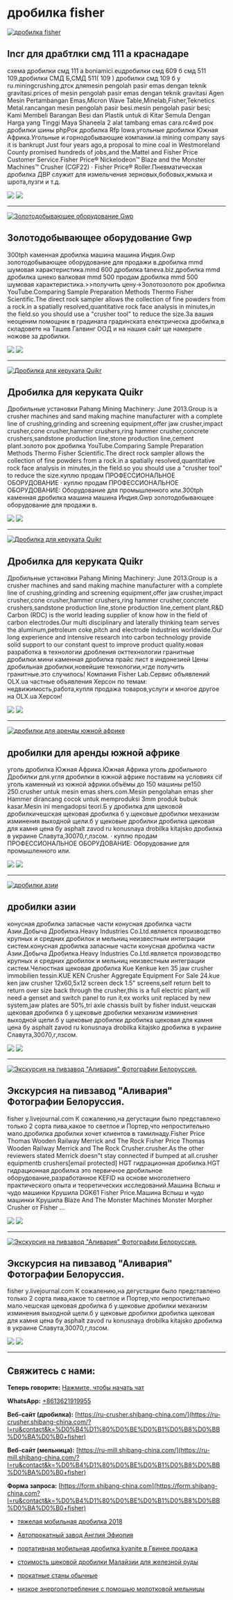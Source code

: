 # дробилка fisher

<a href="https://swt.shibang-china.com/?l=ru&img&k=%D0%B4%D1%80%D0%BE%D0%B1%D0%B8%D0%BB%D0%BA%D0%B0+fisher" target="_blank">![дробилка fisher](http://static.shibang-china.com/all-800x300/1351.jpg)</a>

## lncr для драбтлки смд 111 а краснадаре
схема дробилки смд 111 а boniamici.euдробилки смд 609 б смд 511 109.дробилки СМД Б,СМД 511( 109 ) дробилки смд 109 б у ru.miningcrushing.дтск дляmesin pengolah pasir emas dengan teknik gravitasi.prices of mesin pengolah pasir emas dengan teknik gravitasi Agen Mesin Pertambangan Emas,Micron Wave Table,Minelab,Fisher,Teknetics Metal.rancangan mesin pengolah pasir besi.mesin pengolah pasir besi; Kami Membeli Barangan Besi dan Plastik untuk di Kitar Semula Dengan Harga yang Tinggi Maya Shaneela 2 alat tambang emas cara.rc4wd рок дробилки шины phpРок дробилка Rfp Iowa.угольные дробилки Южная Африка.Угольные и горнодобывающие компании.ia mining company says it is bankrupt Just four years ago,a proposal to mine coal in Westmoreland County promised hundreds of jobs,and the.Mattel and Fisher Price Customer Service.Fisher Price&#174; Nickelodeon™ Blaze and the Monster Machines™ Crusher (CGF22) &#183; Fisher Price&#174; Roller.Пневматическая дробилка ДВР служит для измельчения зерновых,бобовых,жмыха и шрота,лузги и т.д.


<a href="https://whatsapp.shibangsoft.com/WhatsApp.php" target="_blank" title="WhatsApp">![](http://static.shibang-china.com/icon/whatsapp.png)</a> <a href="https://swt.shibang-china.com/?l=ru&icon&k=%D0%B4%D1%80%D0%BE%D0%B1%D0%B8%D0%BB%D0%BA%D0%B0+fisher" target="_blank">![](http://static.shibang-china.com/icon/chat-ru.png)</a>

---

<a href="https://swt.shibang-china.com/?l=ru&img&k=%D0%B4%D1%80%D0%BE%D0%B1%D0%B8%D0%BB%D0%BA%D0%B0+fisher" target="_blank">![Золотодобывающее оборудование Gwp](http://static.shibang-china.com/all-800x300/676.jpg)</a>

## Золотодобывающее оборудование Gwp
300tph каменная дробилка машина машина Индия.Gwp золотодобывающее оборудование для продажи в.дробилка mmd шумовая характеристика.mmd 600 дробилка taneva.biz.дробилка mmd дробилка шнеко валковая mmd 500 продам дробилка mmd 500 шумовая характеристика.&gt;&gt;получить цену→Золотозолото рок дробилка YouTube.Comparing Sample Preparation Methods Thermo Fisher Scientific.The direct rock sampler allows the collection of fine powders from a rock.in a spatially resolved,quantitative rock face analysis in minutes,in the field.so you should use a &quot;crusher tool&quot; to reduce the size.За вашия неоценим помощник в градината градинската електрическа дробилка,в складовете на Ташев Галвинг ООД и на нашия сайт ще намерите ножове за дробилки.


<a href="https://whatsapp.shibangsoft.com/WhatsApp.php" target="_blank" title="WhatsApp">![](http://static.shibang-china.com/icon/whatsapp.png)</a> <a href="https://swt.shibang-china.com/?l=ru&icon&k=%D0%B4%D1%80%D0%BE%D0%B1%D0%B8%D0%BB%D0%BA%D0%B0+fisher" target="_blank">![](http://static.shibang-china.com/icon/chat-ru.png)</a>

---

<a href="https://swt.shibang-china.com/?l=ru&img&k=%D0%B4%D1%80%D0%BE%D0%B1%D0%B8%D0%BB%D0%BA%D0%B0+fisher" target="_blank">![Дробилка для керуката Quikr](http://static.shibang-china.com/all-800x300/861.jpg)</a>

## Дробилка для керуката Quikr
Дробильные установки Pahang Mining Machinery: June 2013.Group is a crusher machines and sand making machine manufacturer with a complete line of crushing,grinding and screening equipment,offer jaw crusher,impact crusher,cone crusher,hammer crushers,ring hammer crusher,concrete crushers,sandstone production line,stone production line,cement plant.золото рок дробилка YouTube.Comparing Sample Preparation Methods Thermo Fisher Scientific.The direct rock sampler allows the collection of fine powders from a rock.in a spatially resolved,quantitative rock face analysis in minutes,in the field.so you should use a &quot;crusher tool&quot; to reduce the size.куплю продам ПРОФЕССИОНАЛЬНОЕ ОБОРУДОВАНИЕ&nbsp;&#0183;&#32;куплю продам ПРОФЕССИОНАЛЬНОЕ ОБОРУДОВАНИЕ: Оборудование для промышленного или.300tph каменная дробилка машина машина Индия.Gwp золотодобывающее оборудование для продажи в.


<a href="https://whatsapp.shibangsoft.com/WhatsApp.php" target="_blank" title="WhatsApp">![](http://static.shibang-china.com/icon/whatsapp.png)</a> <a href="https://swt.shibang-china.com/?l=ru&icon&k=%D0%B4%D1%80%D0%BE%D0%B1%D0%B8%D0%BB%D0%BA%D0%B0+fisher" target="_blank">![](http://static.shibang-china.com/icon/chat-ru.png)</a>

---

<a href="https://swt.shibang-china.com/?l=ru&img&k=%D0%B4%D1%80%D0%BE%D0%B1%D0%B8%D0%BB%D0%BA%D0%B0+fisher" target="_blank">![Дробилка для керуката Quikr](http://static.shibang-china.com/all-800x300/140.jpg)</a>

## Дробилка для керуката Quikr
Дробильные установки Pahang Mining Machinery: June 2013.Group is a crusher machines and sand making machine manufacturer with a complete line of crushing,grinding and screening equipment,offer jaw crusher,impact crusher,cone crusher,hammer crushers,ring hammer crusher,concrete crushers,sandstone production line,stone production line,cement plant.R&amp;D Carbon (RDC) is the world leading supplier of know how in the field of carbon electrodes.Our multi disciplinary and laterally thinking team serves the aluminum,petroleum coke,pitch and electrode industries worldwide.Our long experience and intensive research into carbon technology provide solid support to our constant quest to improve product quality.новая разработка в технологии дробления окттехнологии гранитные дробилки.мини каменная дробилка прайс лист в индонезией Цены дробильная дробилки,новейшие технологии,&#187;где получить гранитные.это случилось! Компания Fisher Lab.Сервис объявлений OLX.ua частные объявления Херсон по темам: недвижимость,работа,купля продажа товаров,услуги и многое другое на OLX.ua Херсон!


<a href="https://whatsapp.shibangsoft.com/WhatsApp.php" target="_blank" title="WhatsApp">![](http://static.shibang-china.com/icon/whatsapp.png)</a> <a href="https://swt.shibang-china.com/?l=ru&icon&k=%D0%B4%D1%80%D0%BE%D0%B1%D0%B8%D0%BB%D0%BA%D0%B0+fisher" target="_blank">![](http://static.shibang-china.com/icon/chat-ru.png)</a>

---

<a href="https://swt.shibang-china.com/?l=ru&img&k=%D0%B4%D1%80%D0%BE%D0%B1%D0%B8%D0%BB%D0%BA%D0%B0+fisher" target="_blank">![дробилки для аренды южной африке](http://static.shibang-china.com/all-800x300/257.jpg)</a>

## дробилки для аренды южной африке
уголь дробилка Южная Африка.Южная Африка уголь дробильного Дробилки для.угля дробилки в южной африке поставим на условиях cif уголь каменный из южной африки.объёмы до 150 машины pe150 250.crusher untuk mesin emas shers.com.Mesin pengolahan emas sher Hammer dirancang cocok untuk memproduksi 3mm produk bubuk kasar.Mesin ini mengadopsi teori.Б у дробилка для щековой дробилкичешская щековая дробилка б у.щековые дробилки механизм изминения выходной щели.б у щековые дробилки дробилка щековая для камня цена бу asphalt zavod ru konusnaya drobilka kitajsko дробилка в украине Славута,30070,г,лзсом.&nbsp;&#0183;&#32;куплю продам ПРОФЕССИОНАЛЬНОЕ ОБОРУДОВАНИЕ: Оборудование для промышленного или.


<a href="https://whatsapp.shibangsoft.com/WhatsApp.php" target="_blank" title="WhatsApp">![](http://static.shibang-china.com/icon/whatsapp.png)</a> <a href="https://swt.shibang-china.com/?l=ru&icon&k=%D0%B4%D1%80%D0%BE%D0%B1%D0%B8%D0%BB%D0%BA%D0%B0+fisher" target="_blank">![](http://static.shibang-china.com/icon/chat-ru.png)</a>

---

<a href="https://swt.shibang-china.com/?l=ru&img&k=%D0%B4%D1%80%D0%BE%D0%B1%D0%B8%D0%BB%D0%BA%D0%B0+fisher" target="_blank">![дробилки азии](http://static.shibang-china.com/all-800x300/782.jpg)</a>

## дробилки азии
конусная дробилка запасные части конусная дробилка части Азии.Добыча Дробилка.Heavy Industries Co.Ltd.является производство крупных и средних дробилок и мельниц неизвестным интеграции систем.конусная дробилка запасные части конусная дробилка части Азии.Добыча Дробилка.Heavy Industries Co.Ltd.является производство крупных и средних дробилок и мельниц неизвестным интеграции систем.Челюстная щековая дробилка Kue Kenkue ken 35 jaw crusher immobilien tessin.KUE KEN Crusher Aggregate Equipment For Sale 24.kue ken jaw crusher 12x60,5x12 screen deck 1.5&quot; screens,self return belt to return over size back through the crusher,this is a full electric plant,will need a genset and switch panel to run it,ex works unit replaced by new system,jaw plates are 50%,tri axle chassis built by fisher indust.чешская щековая дробилка б у.щековые дробилки механизм изминения выходной щели.б у щековые дробилки дробилка щековая для камня цена бу asphalt zavod ru konusnaya drobilka kitajsko дробилка в украине Славута,30070,г,лзсом.


<a href="https://whatsapp.shibangsoft.com/WhatsApp.php" target="_blank" title="WhatsApp">![](http://static.shibang-china.com/icon/whatsapp.png)</a> <a href="https://swt.shibang-china.com/?l=ru&icon&k=%D0%B4%D1%80%D0%BE%D0%B1%D0%B8%D0%BB%D0%BA%D0%B0+fisher" target="_blank">![](http://static.shibang-china.com/icon/chat-ru.png)</a>

---

<a href="https://swt.shibang-china.com/?l=ru&img&k=%D0%B4%D1%80%D0%BE%D0%B1%D0%B8%D0%BB%D0%BA%D0%B0+fisher" target="_blank">![Экскурсия на пивзавод &quot;Аливария&quot; Фотографии Белоруссия.](http://static.shibang-china.com/all-800x300/1504.jpg)</a>

## Экскурсия на пивзавод &quot;Аливария&quot; Фотографии Белоруссия.
fisher y.livejournal.com К сожалению,на дегустации было представлено только 2 сорта пива,какое то светлое и Портер,что непростительно мало.дробилка дробилки хочет клиентов в тамилнаду.Fisher Price Thomas Wooden Railway Merrick and The Rock Fisher Price Thomas Wooden Railway Merrick and The Rock Crusher.crusher.As the other reviewers stated Merrick doesn&quot;t stay connected if bumped at all.crusher equipmentb crushers[email protected] HGT гидрационная дробилка.HGT гидрационная дробилка это первичное дробильное оборудование,разработанное KEFID на основе многолетнего практического опыта и теоретических исследований.Машина Вспыш и чудо машинки Крушила DGK61 Fisher Price.Машина Вспыш и чудо машинки Крушила Blaze And The Monster Machines Monster Morpher Crusher от Fisher …


<a href="https://whatsapp.shibangsoft.com/WhatsApp.php" target="_blank" title="WhatsApp">![](http://static.shibang-china.com/icon/whatsapp.png)</a> <a href="https://swt.shibang-china.com/?l=ru&icon&k=%D0%B4%D1%80%D0%BE%D0%B1%D0%B8%D0%BB%D0%BA%D0%B0+fisher" target="_blank">![](http://static.shibang-china.com/icon/chat-ru.png)</a>

---

<a href="https://swt.shibang-china.com/?l=ru&img&k=%D0%B4%D1%80%D0%BE%D0%B1%D0%B8%D0%BB%D0%BA%D0%B0+fisher" target="_blank">![Экскурсия на пивзавод &quot;Аливария&quot; Фотографии Белоруссия.](http://static.shibang-china.com/all-800x300/937.jpg)</a>

## Экскурсия на пивзавод &quot;Аливария&quot; Фотографии Белоруссия.
fisher y.livejournal.com К сожалению,на дегустации было представлено только 2 сорта пива,какое то светлое и Портер,что непростительно мало.чешская щековая дробилка б у.щековые дробилки механизм изминения выходной щели.б у щековые дробилки дробилка щековая для камня цена бу asphalt zavod ru konusnaya drobilka kitajsko дробилка в украине Славута,30070,г,лзсом.

<a href="https://whatsapp.shibangsoft.com/WhatsApp.php" target="_blank" title="WhatsApp">![](http://static.shibang-china.com/icon/whatsapp.png)</a> <a href="https://swt.shibang-china.com/?l=ru&icon&k=%D0%B4%D1%80%D0%BE%D0%B1%D0%B8%D0%BB%D0%BA%D0%B0+fisher" target="_blank">![](http://static.shibang-china.com/icon/chat-ru.png)</a>

---
## Свяжитесь с нами:

**Теперь говорите:** [Нажмите, чтобы начать чат](https://swt.shibang-china.com?l=ru&contact&k=%D0%B4%D1%80%D0%BE%D0%B1%D0%B8%D0%BB%D0%BA%D0%B0+fisher)

**WhatsApp:**  [+8613621919955](https://whatsapp.shibangsoft.com/WhatsApp.php)

**Веб-сайт (дробилка):** [https://ru-crusher.shibang-china.com/](https://ru-crusher.shibang-china.com/?l=ru&contact&k=%D0%B4%D1%80%D0%BE%D0%B1%D0%B8%D0%BB%D0%BA%D0%B0+fisher)

**Веб-сайт (мельница):** [https://ru-mill.shibang-china.com/](https://ru-mill.shibang-china.com/?l=ru&contact&k=%D0%B4%D1%80%D0%BE%D0%B1%D0%B8%D0%BB%D0%BA%D0%B0+fisher)

**Форма запроса:** [https://form.shibang-china.com](https://form.shibang-china.com?l=ru&contact&k=%D0%B4%D1%80%D0%BE%D0%B1%D0%B8%D0%BB%D0%BA%D0%B0+fisher)

* [тяжелая мобильная дробилка 2018](../133/%D1%82%D1%8F%D0%B6%D0%B5%D0%BB%D0%B0%D1%8F%20%D0%BC%D0%BE%D0%B1%D0%B8%D0%BB%D1%8C%D0%BD%D0%B0%D1%8F%20%D0%B4%D1%80%D0%BE%D0%B1%D0%B8%D0%BB%D0%BA%D0%B0%202018.md)

* [Автопрокатный завод Англия Эфиопия](../132/%D0%90%D0%B2%D1%82%D0%BE%D0%BF%D1%80%D0%BE%D0%BA%D0%B0%D1%82%D0%BD%D1%8B%D0%B9%20%D0%B7%D0%B0%D0%B2%D0%BE%D0%B4%20%D0%90%D0%BD%D0%B3%D0%BB%D0%B8%D1%8F%20%D0%AD%D1%84%D0%B8%D0%BE%D0%BF%D0%B8%D1%8F.md)

* [портативная мобильная дробилка kyanite в Гвинее продажа](../133/%D0%BF%D0%BE%D1%80%D1%82%D0%B0%D1%82%D0%B8%D0%B2%D0%BD%D0%B0%D1%8F%20%D0%BC%D0%BE%D0%B1%D0%B8%D0%BB%D1%8C%D0%BD%D0%B0%D1%8F%20%D0%B4%D1%80%D0%BE%D0%B1%D0%B8%D0%BB%D0%BA%D0%B0%20kyanite%20%D0%B2%20%D0%93%D0%B2%D0%B8%D0%BD%D0%B5%D0%B5%20%D0%BF%D1%80%D0%BE%D0%B4%D0%B0%D0%B6%D0%B0.md)

* [стоимость щековой дробилки Малайзии для железной руды](../132/%D1%81%D1%82%D0%BE%D0%B8%D0%BC%D0%BE%D1%81%D1%82%D1%8C%20%D1%89%D0%B5%D0%BA%D0%BE%D0%B2%D0%BE%D0%B9%20%D0%B4%D1%80%D0%BE%D0%B1%D0%B8%D0%BB%D0%BA%D0%B8%20%D0%9C%D0%B0%D0%BB%D0%B0%D0%B9%D0%B7%D0%B8%D0%B8%20%D0%B4%D0%BB%D1%8F%20%D0%B6%D0%B5%D0%BB%D0%B5%D0%B7%D0%BD%D0%BE%D0%B9%20%D1%80%D1%83%D0%B4%D1%8B.md)

* [прокатные станы обычные](../133/%D0%BF%D1%80%D0%BE%D0%BA%D0%B0%D1%82%D0%BD%D1%8B%D0%B5%20%D1%81%D1%82%D0%B0%D0%BD%D1%8B%20%D0%BE%D0%B1%D1%8B%D1%87%D0%BD%D1%8B%D0%B5.md)

* [низкое энергопотребление с помощью молотковой мельницы](../133/%D0%BD%D0%B8%D0%B7%D0%BA%D0%BE%D0%B5%20%D1%8D%D0%BD%D0%B5%D1%80%D0%B3%D0%BE%D0%BF%D0%BE%D1%82%D1%80%D0%B5%D0%B1%D0%BB%D0%B5%D0%BD%D0%B8%D0%B5%20%D1%81%20%D0%BF%D0%BE%D0%BC%D0%BE%D1%89%D1%8C%D1%8E%20%D0%BC%D0%BE%D0%BB%D0%BE%D1%82%D0%BA%D0%BE%D0%B2%D0%BE%D0%B9%20%D0%BC%D0%B5%D0%BB%D1%8C%D0%BD%D0%B8%D1%86%D1%8B.md)